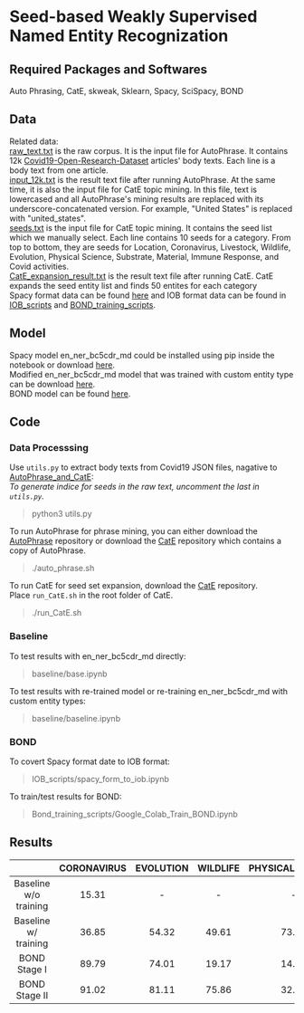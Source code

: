 # Seed-based Weakly Supervised Named Entity Recognization

## Required Packages and Softwares
Auto Phrasing, CatE, skweak, Sklearn, Spacy, SciSpacy, BOND

## Data
Related data: <br>
[raw_text.txt](https://drive.google.com/file/d/1fR4yOOvkd_aED55HydX6KaYTPC_-4Zbw/view?usp=sharing) is the raw corpus. It is the input file for AutoPhrase. It contains 12k [Covid19-Open-Research-Dataset](https://www.kaggle.com/allen-institute-for-ai/CORD-19-research-challenge) articles' body texts. Each line is a body text from one article. <br>
[input_12k.txt](https://drive.google.com/file/d/1mHpSWhg5df_UzOChAB4RgNuqp0vOrXjf/view?usp=sharing) is the result text file after running AutoPhrase. At the same time, it is also the input file for CatE topic mining. In this file, text is lowercased and all AutoPhrase's mining results are replaced with its underscore-concatenated version. For example, "United States" is replaced with "united_states". <br>
[seeds.txt](https://drive.google.com/file/d/1H0RjnwVe8GB9yMLU8PSvjF3D4wbGaVRx/view?usp=sharing) is the input file for CatE topic mining. It contains the seed list which we manually select. Each line contains 10 seeds for a category. From top to bottom, they are seeds for Location, Coronavirus, Livestock, Wildlife, Evolution, Physical Science, Substrate, Material, Immune Response, and Covid activities. <br>
[CatE_expansion_result.txt](https://drive.google.com/file/d/1GYjXaxPXT7zZHinnZRR4bSrTO3Wj6zef/view?usp=sharing) is the result text file after running CatE. CatE expands the seed entity list and finds 50 entites for each category <br>
Spacy format data can be found [here](https://drive.google.com/file/d/1XY6fgM4vCtbLEzjI7pPDwnj9F3VEEej3/view?usp=sharing) and IOB format data can be found in [IOB_scripts](https://github.com/Sherryhh/NER-CORD19/tree/main/IOB_scripts) and [BOND_training_scripts](https://github.com/Sherryhh/NER-CORD19/tree/main/Bond_training_scripts).

## Model
Spacy model en_ner_bc5cdr_md could be installed using pip inside the notebook or download [here](https://s3-us-west-2.amazonaws.com/ai2-s2-scispacy/releases/v0.4.0/en_ner_bc5cdr_md-0.4.0.tar.gz). <br>
Modified en_ner_bc5cdr_md model that was trained with custom entity type can be download [here](https://drive.google.com/file/d/1Hn-KT0ErMbz5iGPfv6nFTJdMQet5wF3I/view?usp=sharing). <br>
BOND model can be found [here](https://drive.google.com/file/d/1oJGnfq34qzZZ3MskL_RzEi8BlZP2aopc/view?usp=sharing). <br>

## Code
### Data Processsing
Use `utils.py` to extract body texts from Covid19 JSON files, nagative to [AutoPhrase_and_CatE](AutoPhrase_and_CatE): <br>
*To generate indice for seeds in the raw text, uncomment the last in `utils.py`.* <br>
> python3 utils.py

To run AutoPhrase for phrase mining, you can either download the [AutoPhrase](https://github.com/shangjingbo1226/AutoPhrase) repository or download the [CatE](https://github.com/yumeng5/CatE) repository which contains a copy of AutoPhrase. <br>
> ./auto_phrase.sh

To run CatE for seed set expansion, download the [CatE](https://github.com/yumeng5/CatE) repository. <br>
Place `run_CatE.sh` in the root folder of CatE. <br>
> ./run_CatE.sh

### Baseline
To test results with en_ner_bc5cdr_md directly: <br>
> baseline/base.ipynb

To test results with re-trained model or re-training en_ner_bc5cdr_md with custom entity types: <br>
> baseline/baseline.ipynb

### BOND
To covert Spacy format date to IOB format: <br>
> IOB_scripts/spacy_form_to_iob.ipynb

To train/test results for BOND: <br>
> Bond_training_scripts/Google_Colab_Train_BOND.ipynb

## Results

|                        | CORONAVIRUS | EVOLUTION | WILDLIFE | PHYSICAL_SCIENCE | LIVESTOCK | SUBSTRATE | LOCATION | IMMUNE_RESPONSE | MATERIAL | OVERALL |
|:----------------------:|:-----------:|:---------:|:--------:|:----------------:|:---------:|:---------:|:-------: |:---------------:|:--------:|:-------:|
| Baseline  w/o training |    15.31    |     -     |     -    |         -        |     -     |     -     |    -     |      15.31      |     -    |   17.5  |
|  Baseline w/ training  |    36.85    |   54.32   |   49.61  |       73.11      |   33.20   |   40.34   |  33.66   |      62.83      |   50.02  |  48.22  |
|      BOND Stage I      |    89.79    |   74.01   |   19.17  |       14.52      |   58.63   |   52.64   |  35.93   |      48.31      |   37.38  |  47.82  |
|      BOND Stage II     |    91.02    |   81.11   |   75.86  |       32.69      |   75.07   |   81.10   |   69.76  |      83.67      |   40.00  |  70.03  |
